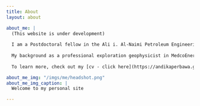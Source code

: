 ```yaml
---
title: About
layout: about

about_me: |
  (This website is under development)
  
  I am a Postdoctoral fellow in the Ali i. Al-Naimi Petroleum Engineering Research Center at King Abdullah University of Science and Technology. Kingdom of Saudi Arabia. My research intersects geophysics, rock physics, geomechanics, and machine learning in understanding rock and fluid interaction in the subsurface. Current study focuses on the impact of carbon dioxide on carbonate rocks during Carbon Capture Utilization and Storage (CCUS) and Enhanced Oil Recovery (EOR). 
  
  My background as a professional exploration geophysicist in MedcoEnergi is mainly as a seismic interpreter, reservoir characterizationa and geomodeller. My responsibility includes prospect maturation and evaluation, exploration risk assessment, preparing geophysical evaluation for drilling program, post-drill analysis, and resouce calculation. 
  
  To learn more, check out my [cv - click here](https://andikaperbawa.github.io/cv) and [publications - click here](https://andikaperbawa.github.io/publications) or feel free to reach out!

about_me_img: "/imgs/me/headshot.png"
about_me_img_caption: |
  Welcome to my personal site

---
```

